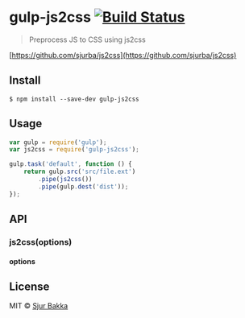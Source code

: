 # gulp-js2css [![Build Status](https://travis-ci.org/sjurba/gulp-js2css.svg?branch=master)](https://travis-ci.org/sjurba/gulp-js2css)

> Preprocess JS to CSS using js2css

[https://github.com/sjurba/js2css](https://github.com/sjurba/js2css)


## Install

```
$ npm install --save-dev gulp-js2css
```


## Usage

```js
var gulp = require('gulp');
var js2css = require('gulp-js2css');

gulp.task('default', function () {
	return gulp.src('src/file.ext')
		.pipe(js2css())
		.pipe(gulp.dest('dist'));
});
```


## API

### js2css(options)

#### options

#####


## License

MIT © [Sjur Bakka](http://sjurba.github.io)
